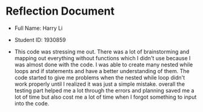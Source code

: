 # Reflection Document

* Full Name:  Harry Li
* Student ID:  1930859

* This code was stressing me out. There was a lot of brainstorming and mapping out everything without functions which I didn't use because I was almost done with the code. I was able to create many nested while loops and if statements and have a better understanding of them. The code started to give me problems when the nested while loop didn't work properly until I realized it was just a simple mistake. overall the testing part helped me a lot through the errors and planning saved me a lot of time but also cost me a lot of time when I forgot something to input into the code.





